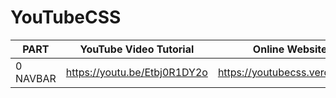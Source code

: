 # YouTubeCSS

| PART       | YouTube Video Tutorial          | Online Website                                  |
| ---------- | ------------------------------- | ----------------------------------------------- |
| 0 NAVBAR   | https://youtu.be/Etbj0R1DY2o    | https://youtubecss.vercel.app/                  |
